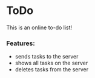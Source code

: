 # ToDo

This is an online to-do list!

### Features:
- sends tasks to the server
- shows all tasks on the server
- deletes tasks from the server
